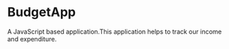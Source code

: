 # BudgetApp
A JavaScript based application.This application helps to track our income and expenditure.
